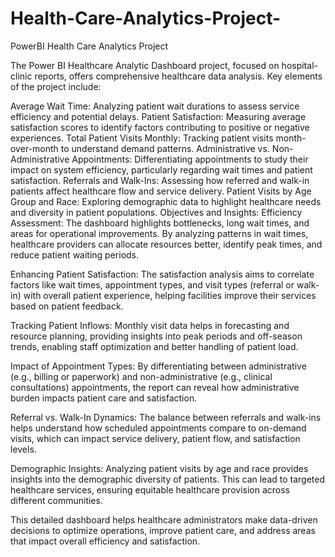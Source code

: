 # Health-Care-Analytics-Project-
PowerBI Health Care Analytics Project 

The Power BI Healthcare Analytic Dashboard project, focused on hospital-clinic reports, offers comprehensive healthcare data analysis. Key elements of the project include:

Average Wait Time: Analyzing patient wait durations to assess service efficiency and potential delays.
Patient Satisfaction: Measuring average satisfaction scores to identify factors contributing to positive or negative experiences.
Total Patient Visits Monthly: Tracking patient visits month-over-month to understand demand patterns.
Administrative vs. Non-Administrative Appointments: Differentiating appointments to study their impact on system efficiency, particularly regarding wait times and patient satisfaction.
Referrals and Walk-Ins: Assessing how referred and walk-in patients affect healthcare flow and service delivery.
Patient Visits by Age Group and Race: Exploring demographic data to highlight healthcare needs and diversity in patient populations.
Objectives and Insights:
Efficiency Assessment: The dashboard highlights bottlenecks, long wait times, and areas for operational improvements. By analyzing patterns in wait times, healthcare providers can allocate resources better, identify peak times, and reduce patient waiting periods.

Enhancing Patient Satisfaction: The satisfaction analysis aims to correlate factors like wait times, appointment types, and visit types (referral or walk-in) with overall patient experience, helping facilities improve their services based on patient feedback.

Tracking Patient Inflows: Monthly visit data helps in forecasting and resource planning, providing insights into peak periods and off-season trends, enabling staff optimization and better handling of patient load.

Impact of Appointment Types: By differentiating between administrative (e.g., billing or paperwork) and non-administrative (e.g., clinical consultations) appointments, the report can reveal how administrative burden impacts patient care and satisfaction.

Referral vs. Walk-In Dynamics: The balance between referrals and walk-ins helps understand how scheduled appointments compare to on-demand visits, which can impact service delivery, patient flow, and satisfaction levels.

Demographic Insights: Analyzing patient visits by age and race provides insights into the demographic diversity of patients. This can lead to targeted healthcare services, ensuring equitable healthcare provision across different communities.

This detailed dashboard helps healthcare administrators make data-driven decisions to optimize operations, improve patient care, and address areas that impact overall efficiency and satisfaction.
